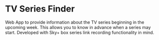 # TV Series Finder
Web App to provide information about the TV series beginning in the upcoming week. This allows you to know in advance when a series may start. Developed with Sky+ box series link recording functionality in mind.
